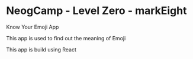 # NeogCamp - Level Zero - markEight

Know Your Emoji App

This app is used to find out the meaning of Emoji

This app is build using React

